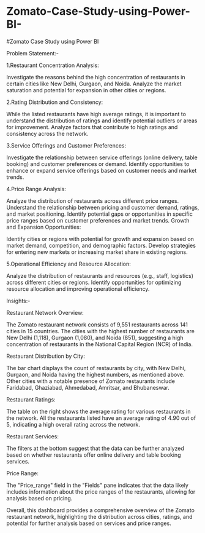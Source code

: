 # Zomato-Case-Study-using-Power-BI-
#Zomato Case Study using Power BI 



Problem Statement:-



1.Restaurant Concentration Analysis:

Investigate the reasons behind the high concentration of restaurants in certain cities like New Delhi, Gurgaon, and Noida.
Analyze the market saturation and potential for expansion in other cities or regions.


2.Rating Distribution and Consistency:

While the listed restaurants have high average ratings, it is important to understand the distribution of ratings and identify potential outliers or areas for improvement.
Analyze factors that contribute to high ratings and consistency across the network.

3.Service Offerings and Customer Preferences:

Investigate the relationship between service offerings (online delivery, table booking) and customer preferences or demand.
Identify opportunities to enhance or expand service offerings based on customer needs and market trends.


4.Price Range Analysis:

Analyze the distribution of restaurants across different price ranges.
Understand the relationship between pricing and customer demand, ratings, and market positioning.
Identify potential gaps or opportunities in specific price ranges based on customer preferences and market trends.
Growth and Expansion Opportunities:

Identify cities or regions with potential for growth and expansion based on market demand, competition, and demographic factors.
Develop strategies for entering new markets or increasing market share in existing regions.


5.Operational Efficiency and Resource Allocation:

Analyze the distribution of restaurants and resources (e.g., staff, logistics) across different cities or regions.
Identify opportunities for optimizing resource allocation and improving operational efficiency.

Insights:-


Restaurant Network Overview:


The Zomato restaurant network consists of 9,551 restaurants across 141 cities in 15 countries.
The cities with the highest number of restaurants are New Delhi (1,118), Gurgaon (1,080), and Noida (851), suggesting a high concentration of restaurants in the National Capital Region (NCR) of India.


Restaurant Distribution by City:


The bar chart displays the count of restaurants by city, with New Delhi, Gurgaon, and Noida having the highest numbers, as mentioned above.
Other cities with a notable presence of Zomato restaurants include Faridabad, Ghaziabad, Ahmedabad, Amritsar, and Bhubaneswar.

Restaurant Ratings:


The table on the right shows the average rating for various restaurants in the network.
All the restaurants listed have an average rating of 4.90 out of 5, indicating a high overall rating across the network.


Restaurant Services:


The filters at the bottom suggest that the data can be further analyzed based on whether restaurants offer online delivery and table booking services.


Price Range:


The "Price_range" field in the "Fields" pane indicates that the data likely includes information about the price ranges of the restaurants, allowing for analysis based on pricing.


Overall, this dashboard provides a comprehensive overview of the Zomato restaurant network, highlighting the distribution across cities, ratings, and potential for further analysis based on services and price ranges.
